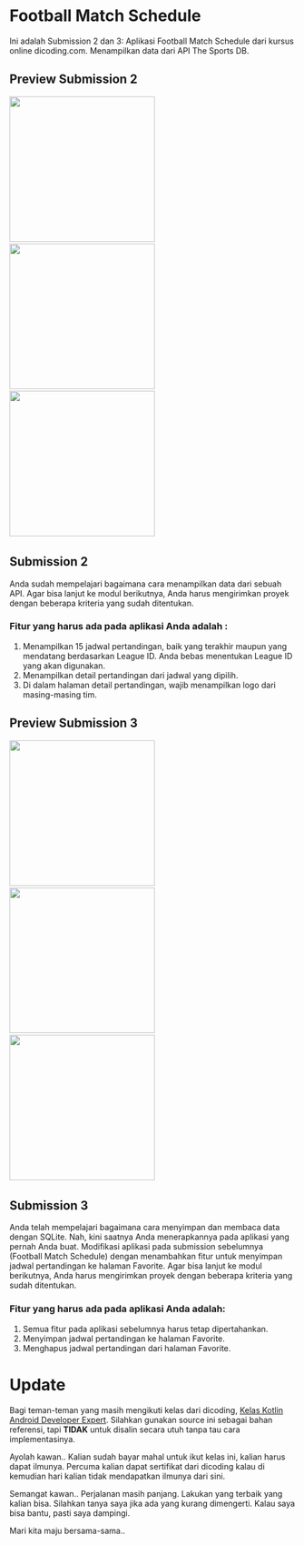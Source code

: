 # Football Match Schedule
Ini adalah Submission 2 dan 3: Aplikasi Football Match Schedule dari kursus online dicoding.com. Menampilkan data dari API The Sports DB.

## Preview Submission 2
<img src="https://github.com/omrobbie/kotlin-football-match-schedule/blob/master/screenshot/preview1.png" width=256/>&nbsp;
<img src="https://github.com/omrobbie/kotlin-football-match-schedule/blob/master/screenshot/preview2.png" width=256/>&nbsp;
<img src="https://github.com/omrobbie/kotlin-football-match-schedule/blob/master/screenshot/preview3.png" width=256/>&nbsp;

## Submission 2
Anda sudah mempelajari bagaimana cara menampilkan data dari sebuah API. Agar bisa lanjut ke modul berikutnya, Anda harus mengirimkan proyek dengan beberapa kriteria yang sudah ditentukan.

### Fitur yang harus ada pada aplikasi Anda adalah :
1. Menampilkan 15 jadwal pertandingan, baik yang terakhir maupun yang mendatang berdasarkan League ID. Anda bebas menentukan League ID yang akan digunakan.
2. Menampilkan detail pertandingan dari jadwal yang dipilih.
3. Di dalam halaman detail pertandingan, wajib menampilkan logo dari masing-masing tim.

## Preview Submission 3
<img src="https://github.com/omrobbie/kotlin-football-match-schedule/blob/master/screenshot/preview3.png" width=256/>&nbsp;
<img src="https://github.com/omrobbie/kotlin-football-match-schedule/blob/master/screenshot/preview4.png" width=256/>&nbsp;
<img src="https://github.com/omrobbie/kotlin-football-match-schedule/blob/master/screenshot/preview5.png" width=256/>&nbsp;

## Submission 3
Anda telah mempelajari bagaimana cara menyimpan dan membaca data dengan SQLite. Nah, kini saatnya Anda menerapkannya pada aplikasi yang pernah Anda buat. Modifikasi aplikasi pada submission sebelumnya (Football Match Schedule) dengan menambahkan fitur untuk menyimpan jadwal pertandingan ke halaman Favorite. Agar bisa lanjut ke modul berikutnya, Anda harus mengirimkan proyek dengan beberapa kriteria yang sudah ditentukan.

### Fitur yang harus ada pada aplikasi Anda adalah:
1. Semua fitur pada aplikasi sebelumnya harus tetap dipertahankan.
2. Menyimpan jadwal pertandingan ke halaman Favorite.
3. Menghapus jadwal pertandingan dari halaman Favorite.

# Update
Bagi teman-teman yang masih mengikuti kelas dari dicoding, [Kelas Kotlin Android Developer Expert](https://www.dicoding.com/academies/55 "klik untuk melihat kelas"). Silahkan gunakan source ini sebagai bahan referensi, tapi **TIDAK** untuk disalin secara utuh tanpa tau cara implementasinya.

Ayolah kawan.. Kalian sudah bayar mahal untuk ikut kelas ini, kalian harus dapat ilmunya. Percuma kalian dapat sertifikat dari dicoding kalau di kemudian hari kalian tidak mendapatkan ilmunya dari sini.

Semangat kawan.. Perjalanan masih panjang. Lakukan yang terbaik yang kalian bisa. Silahkan tanya saya jika ada yang kurang dimengerti. Kalau saya bisa bantu, pasti saya dampingi.

Mari kita maju bersama-sama..
